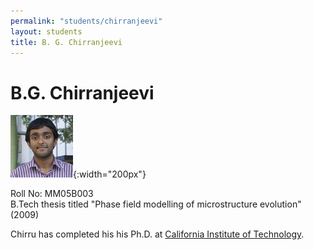 ```yaml
---
permalink: "students/chirranjeevi"
layout: students
title: B. G. Chirranjeevi
---
```

# B.G. Chirranjeevi 

![Chirru](../assets/images/bgchirranjeevi.jpg){:width="200px"}

Roll No: MM05B003   
B.Tech thesis titled "Phase field modelling of microstructure evolution" (2009)   

Chirru has completed his his Ph.D. at [California Institute of Technology](http://addis.caltech.edu/research/people.html).
